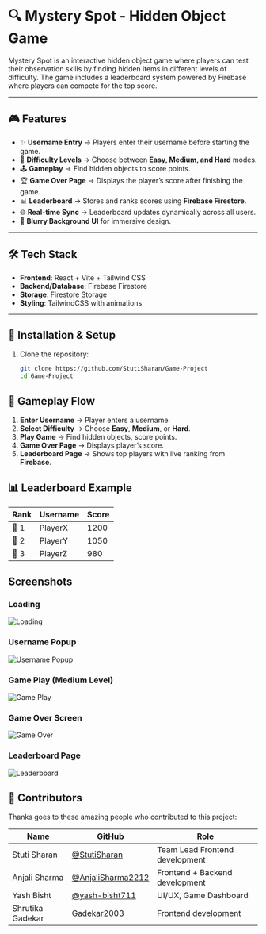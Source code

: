 # 🔍 Mystery Spot - Hidden Object Game  

Mystery Spot is an interactive hidden object game where players can test their observation skills by finding hidden items in different levels of difficulty. The game includes a leaderboard system powered by Firebase where players can compete for the top score.  

---

## 🎮 Features  

- ✨ **Username Entry** → Players enter their username before starting the game.  
- 🎯 **Difficulty Levels** → Choose between **Easy, Medium, and Hard** modes.  
- 🕹️ **Gameplay** → Find hidden objects to score points.  
- 🏆 **Game Over Page** → Displays the player’s score after finishing the game.  
- 📊 **Leaderboard** → Stores and ranks scores using **Firebase Firestore**.  
- 🌐 **Real-time Sync** → Leaderboard updates dynamically across all users.  
- 🎨 **Blurry Background UI** for immersive design.  

---

## 🛠️ Tech Stack  

- **Frontend**: React + Vite + Tailwind CSS  
- **Backend/Database**: Firebase Firestore  
- **Storage**: Firestore Storage  
- **Styling**: TailwindCSS with animations  

---

## 🚀 Installation & Setup  

1. Clone the repository:  
   ```bash
   git clone https://github.com/StutiSharan/Game-Project
   cd Game-Project

## 📌 Gameplay Flow  

1. **Enter Username** → Player enters a username.  
2. **Select Difficulty** → Choose **Easy**, **Medium**, or **Hard**.  
3. **Play Game** → Find hidden objects, score points.  
4. **Game Over Page** → Displays player’s score.  
5. **Leaderboard Page** → Shows top players with live ranking from **Firebase**.  

## 📊 Leaderboard Example  

| Rank | Username | Score |
|------|----------|-------|
| 🥇 1 | PlayerX  | 1200  |
| 🥈 2 | PlayerY  | 1050  |
| 🥉 3 | PlayerZ  | 980   |

## Screenshots
### Loading
![Loading](/loading.png)

### Username Popup 
![Username Popup](/username.png)

### Game Play (Medium Level)  
![Game Play](/gamingDashboard.png)

### Game Over Screen  
![Game Over](/gameover.png)

### Leaderboard Page  
![Leaderboard](/leader.png)

## 👥 Contributors  

Thanks goes to these amazing people who contributed to this project:  

| Name | GitHub | Role |
|------|--------|------|
| Stuti Sharan | [@StutiSharan](https://github.com/StutiSharan) | Team Lead Frontend development|
| Anjali Sharma | [@AnjaliSharma2212](https://github.com/AnjaliSharma2212) | Frontend + Backend development|
| Yash Bisht | [@yash-bisht711](https://github.com/yash-bisht711) | UI/UX, Game Dashboard |
| Shrutika Gadekar | [Gadekar2003](https://github.com/Gadekar2003) | Frontend development |


